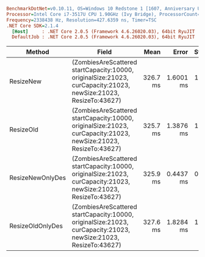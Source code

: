 ``` ini

BenchmarkDotNet=v0.10.11, OS=Windows 10 Redstone 1 [1607, Anniversary Update] (10.0.14393.1198)
Processor=Intel Core i7-3517U CPU 1.90GHz (Ivy Bridge), ProcessorCount=4
Frequency=2338438 Hz, Resolution=427.6359 ns, Timer=TSC
.NET Core SDK=2.1.4
  [Host]     : .NET Core 2.0.5 (Framework 4.6.26020.03), 64bit RyuJIT
  DefaultJob : .NET Core 2.0.5 (Framework 4.6.26020.03), 64bit RyuJIT


```
|           Method |                                                                                                           Field |     Mean |     Error |    StdDev |
|----------------- |---------------------------------------------------------------------------------------------------------------- |---------:|----------:|----------:|
|        ResizeNew | (ZombiesAreScattered startCapacity:10000, originalSize:21023, curCapacity:21023, newSize:21023, ResizeTo:43627) | 326.7 ms | 1.6001 ms | 1.4185 ms |
|        ResizeOld | (ZombiesAreScattered startCapacity:10000, originalSize:21023, curCapacity:21023, newSize:21023, ResizeTo:43627) | 325.7 ms | 1.3876 ms | 1.2301 ms |
| ResizeNewOnlyDes | (ZombiesAreScattered startCapacity:10000, originalSize:21023, curCapacity:21023, newSize:21023, ResizeTo:43627) | 325.9 ms | 0.4437 ms | 0.4150 ms |
| ResizeOldOnlyDes | (ZombiesAreScattered startCapacity:10000, originalSize:21023, curCapacity:21023, newSize:21023, ResizeTo:43627) | 327.6 ms | 1.8284 ms | 1.7103 ms |
